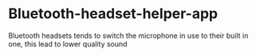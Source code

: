 # Bluetooth-headset-helper-app
Bluetooth headsets tends to switch the microphone in use to their built in one, this lead to lower quality sound
